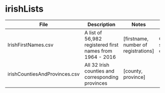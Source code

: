# irishLists


| File  | Description | Notes | Source |
| ------------- | ------------- | ------------- | ------------- |
| IrishFirstNames.csv  | A list of 56,982 registered first names from 1964 - 2016  | [firstname, number of registrations] | Central statistics office |
| irishCountiesAndProvinces.csv  | All 32 Irish counties and corresponding provinces  | [county, province] |  |
